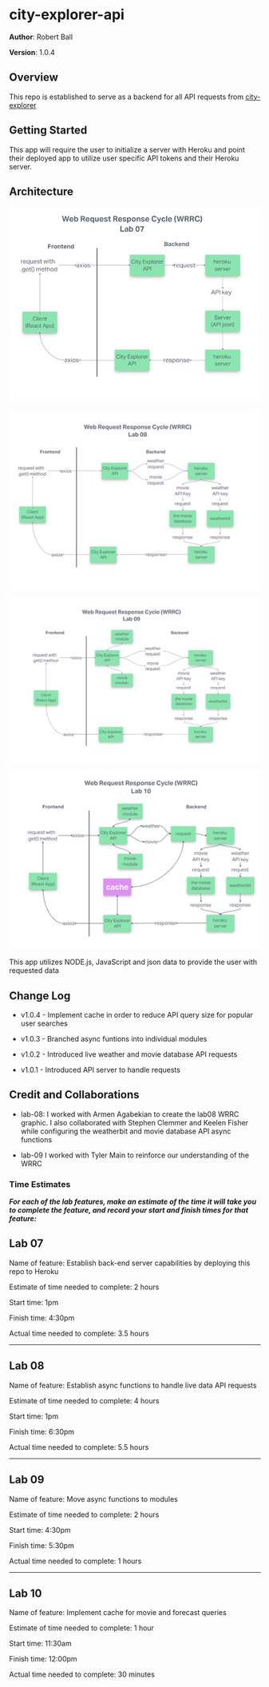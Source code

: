 # city-explorer-api

**Author**: Robert Ball

**Version**: 1.0.4

## Overview

This repo is established to serve as a backend for all API requests from [city-explorer](https://github.com/RDBALL/city-explorer)

## Getting Started

This app will require the user to initialize a server with Heroku and point their deployed app to utilize user specific API tokens and their Heroku server.

## Architecture

![WRRC Cycle Lab 07](./img/WRRC_Lab07.jpg)

![WRRC Cycle Lab 08](./img/WRRC_Lab08.jpg)

![WRRC Cycle Lab 08](./img/WRRC_Lab09.jpg)

![WRRC Cycle Lab 08](./img/WRRC_Lab10.jpg)

This app utilizes NODE.js, JavaScript and json data to provide the user with requested data

## Change Log

* v1.0.4 - Implement cache in order to reduce API query size for popular user searches

* v1.0.3 - Branched async funtions into individual modules

* v1.0.2 - Introduced live weather and movie database API requests

* v1.0.1 - Introduced API server to handle requests

## Credit and Collaborations

* lab-08: I worked with Armen Agabekian to create the lab08 WRRC graphic. I also collaborated with Stephen Clemmer and Keelen Fisher while configuring the weatherbit and movie database API async functions

* lab-09 I worked with Tyler Main to reinforce our understanding of the WRRC

### Time Estimates

***For each of the lab features, make an estimate of the time it will take you to complete the feature, and record your start and finish times for that feature:***

## **Lab 07**

Name of feature: Establish back-end server capabilities by deploying this repo to Heroku

Estimate of time needed to complete: 2 hours

Start time: 1pm

Finish time: 4:30pm

Actual time needed to complete: 3.5 hours

---

## **Lab 08**

Name of feature: Establish async functions to handle live data API requests

Estimate of time needed to complete: 4 hours

Start time: 1pm

Finish time: 6:30pm

Actual time needed to complete: 5.5 hours

---

## **Lab 09**

Name of feature: Move async functions to modules

Estimate of time needed to complete: 2 hours

Start time: 4:30pm

Finish time: 5:30pm

Actual time needed to complete: 1 hours

---

## **Lab 10**

Name of feature: Implement cache for movie and forecast queries

Estimate of time needed to complete: 1 hour

Start time: 11:30am

Finish time: 12:00pm

Actual time needed to complete: 30 minutes

